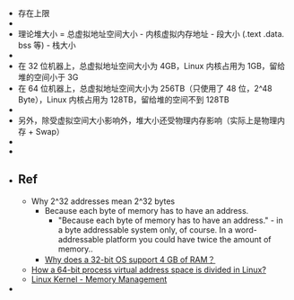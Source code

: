 - 存在上限  
-  
- 理论堆大小 = 总虚拟地址空间大小 - 内核虚拟内存地址 - 段大小 (.text .data. bss 等) - 栈大小  
-  
- 在 32 位机器上，总虚拟地址空间大小为 4GB，Linux 内核占用为 1GB，留给堆的空间小于 3G  
- 在 64 位机器上，总虚拟地址空间大小为 256TB（只使用了 48 位，2^48 Byte），Linux 内核占用为 128TB，留给堆的空间不到 128TB  
-  
- 另外，除受虚拟空间大小影响外，堆大小还受物理内存影响（实际上是物理内存 + Swap）  
-  
-  
- ## Ref  
	- Why 2^32 addresses mean 2^32 bytes  
		- Because each byte of memory has to have an address.  
			- "Because each byte of memory has to have an address." - in a byte addressable system only, of course. In a word-addressable platform you could have twice the amount of memory..  
		- [Why does a 32-bit OS support 4 GB of RAM？](https://stackoverflow.com/questions/1119278/why-does-a-32-bit-os-support-4-gb-of-ram)  
	- [How a 64-bit process virtual address space is divided in Linux?](https://unix.stackexchange.com/questions/509607/how-a-64-bit-process-virtual-address-space-is-divided-in-linux)  
	- [Linux Kernel - Memory Management](https://www.kernel.org/doc/html/latest/x86/x86_64/mm.html)  
-  

